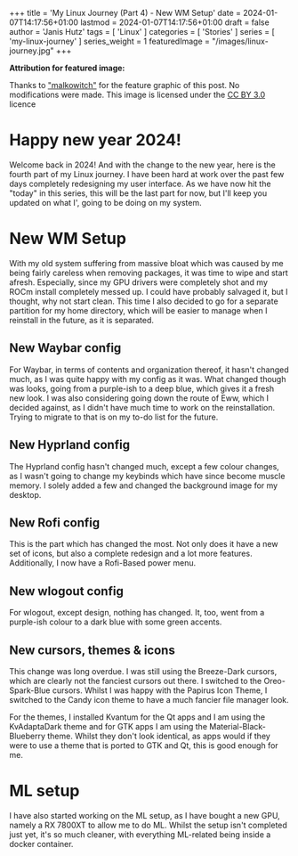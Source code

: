 +++
title = 'My Linux Journey (Part 4) - New WM Setup'
date = 2024-01-07T14:17:56+01:00
lastmod = 2024-01-07T14:17:56+01:00
draft = false
author = 'Janis Hutz'
tags = [ 'Linux' ]
categories = [ 'Stories' ]
series = [ 'my-linux-journey' ]
series_weight = 1
featuredImage = "/images/linux-journey.jpg"
+++

**Attribution for featured image:**

Thanks to ["malkowitch"](https://www.deviantart.com/malkowitch/gallery) for the feature graphic of this post. No modifications were made. This image is licensed under the [CC BY 3.0](https://creativecommons.org/licenses/by/3.0/) licence


# Happy new year 2024!
Welcome back in 2024! And with the change to the new year, here is the fourth part of my Linux journey. I have been hard at work over the past few days completely redesigning my user interface. As we have now hit the "today" in this series, this will be the last part for now, but I'll keep you updated on what I', going to be doing on my system. 

# New WM Setup
With my old system suffering from massive bloat which was caused by me being fairly careless when removing packages, it was time to wipe and start afresh. Especially, since my GPU drivers were completely shot and my ROCm install completely messed up. I could have probably salvaged it, but I thought, why not start clean. This time I also decided to go for a separate partition for my home directory, which will be easier to manage when I reinstall in the future, as it is separated. 

## New Waybar config
For Waybar, in terms of contents and organization thereof, it hasn't changed much, as I was quite happy with my config as it was. What changed though was looks, going from a purple-ish to a deep blue, which gives it a fresh new look. I was also considering going down the route of Eww, which I decided against, as I didn't have much time to work on the reinstallation. Trying to migrate to that is on my to-do list for the future. 

## New Hyprland config
The Hyprland config hasn't changed much, except a few colour changes, as I wasn't going to change my keybinds which have since become muscle memory. I solely added a few and changed the background image for my desktop.

## New Rofi config
This is the part which has changed the most. Not only does it have a new set of icons, but also a complete redesign and a lot more features. Additionally, I now have a Rofi-Based power menu.

## New wlogout config
For wlogout, except design, nothing has changed. It, too, went from a purple-ish colour to a dark blue with some green accents.

## New cursors, themes & icons
This change was long overdue. I was still using the Breeze-Dark cursors, which are clearly not the fanciest cursors out there. I switched to the Oreo-Spark-Blue cursors. Whilst I was happy with the Papirus Icon Theme, I switched to the Candy icon theme to have a much fancier file manager look. 

For the themes, I installed Kvantum for the Qt apps and I am using the KvAdaptaDark theme and for GTK apps I am using the Material-Black-Blueberry theme. Whilst they don't look identical, as apps would if they were to use a theme that is ported to GTK and Qt, this is good enough for me. 


# ML setup
I have also started working on the ML setup, as I have bought a new GPU, namely a RX 7800XT to allow me to do ML. Whilst the setup isn't completed just yet, it's so much cleaner, with everything ML-related being inside a docker container.